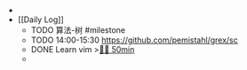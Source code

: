 -
- [[Daily Log]]
	- TODO 算法-树 #milestone
	- TODO 14:00-15:30 https://github.com/pemistahl/grex/sc
	- DONE Learn vim >[🍅🍅 50min](#agenda-pomo://?t=f-1685346284211-1500%2Cf-1685350356195-1500)
	-